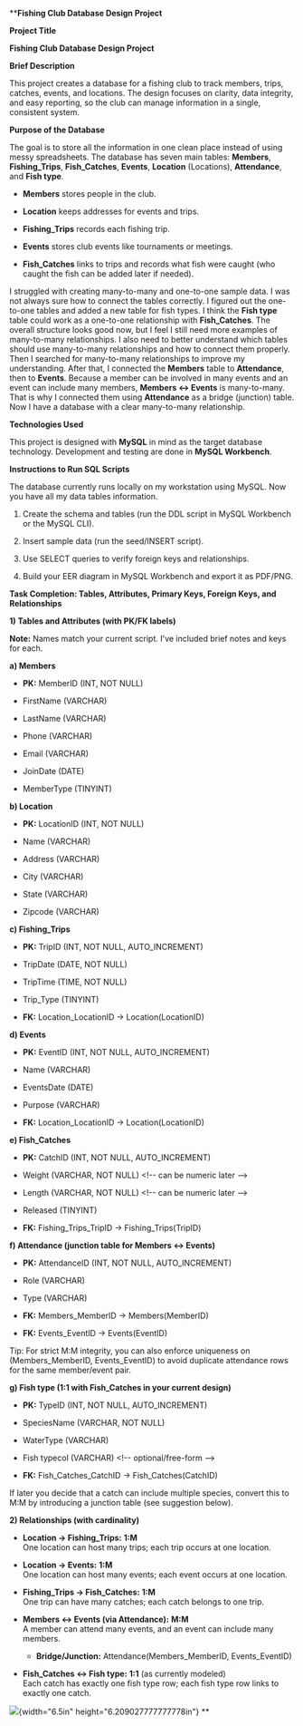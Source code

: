 ****Fishing Club Database Design Project**

**Project Title**

**Fishing Club Database Design Project**

**Brief Description**

This project creates a database for a fishing club to track members,
trips, catches, events, and locations. The design focuses on clarity,
data integrity, and easy reporting, so the club can manage information
in a single, consistent system.

**Purpose of the Database**

The goal is to store all the information in one clean place instead of
using messy spreadsheets. The database has seven main tables:
**Members**, **Fishing_Trips**, **Fish_Catches**, **Events**,
**Location** (Locations), **Attendance**, and **Fish type**.

-   **Members** stores people in the club.

-   **Location** keeps addresses for events and trips.

-   **Fishing_Trips** records each fishing trip.

-   **Events** stores club events like tournaments or meetings.

-   **Fish_Catches** links to trips and records what fish were caught
    (who caught the fish can be added later if needed).

I struggled with creating many-to-many and one-to-one sample data. I was
not always sure how to connect the tables correctly. I figured out the
one-to-one tables and added a new table for fish types. I think the
**Fish type** table could work as a one-to-one relationship with
**Fish_Catches**. The overall structure looks good now, but I feel I
still need more examples of many-to-many relationships. I also need to
better understand which tables should use many-to-many relationships and
how to connect them properly. Then I searched for many-to-many
relationships to improve my understanding. After that, I connected the
**Members** table to **Attendance**, then to **Events**. Because a
member can be involved in many events and an event can include many
members, **Members ↔ Events** is many-to-many. That is why I connected
them using **Attendance** as a bridge (junction) table. Now I have a
database with a clear many-to-many relationship.

**Technologies Used**

This project is designed with **MySQL** in mind as the target database
technology. Development and testing are done in **MySQL Workbench**.

**Instructions to Run SQL Scripts**

The database currently runs locally on my workstation using MySQL. Now
you have all my data tables information.

1.  Create the schema and tables (run the DDL script in MySQL Workbench
    or the MySQL CLI).

2.  Insert sample data (run the seed/INSERT script).

3.  Use SELECT queries to verify foreign keys and relationships.

4.  Build your EER diagram in MySQL Workbench and export it as PDF/PNG.

**Task Completion: Tables, Attributes, Primary Keys, Foreign Keys, and
Relationships**

**1) Tables and Attributes (with PK/FK labels)**

**Note:** Names match your current script. I've included brief notes and
keys for each.

**a) Members**

-   **PK:** MemberID (INT, NOT NULL)

-   FirstName (VARCHAR)

-   LastName (VARCHAR)

-   Phone (VARCHAR)

-   Email (VARCHAR)

-   JoinDate (DATE)

-   MemberType (TINYINT)

**b) Location**

-   **PK:** LocationID (INT, NOT NULL)

-   Name (VARCHAR)

-   Address (VARCHAR)

-   City (VARCHAR)

-   State (VARCHAR)

-   Zipcode (VARCHAR)

**c) Fishing_Trips**

-   **PK:** TripID (INT, NOT NULL, AUTO_INCREMENT)

-   TripDate (DATE, NOT NULL)

-   TripTime (TIME, NOT NULL)

-   Trip_Type (TINYINT)

-   **FK:** Location_LocationID → Location(LocationID)

**d) Events**

-   **PK:** EventID (INT, NOT NULL, AUTO_INCREMENT)

-   Name (VARCHAR)

-   EventsDate (DATE)

-   Purpose (VARCHAR)

-   **FK:** Location_LocationID → Location(LocationID)

**e) Fish_Catches**

-   **PK:** CatchID (INT, NOT NULL, AUTO_INCREMENT)

-   Weight (VARCHAR, NOT NULL) \<!\-- can be numeric later \--\>

-   Length (VARCHAR, NOT NULL) \<!\-- can be numeric later \--\>

-   Released (TINYINT)

-   **FK:** Fishing_Trips_TripID → Fishing_Trips(TripID)

**f) Attendance (junction table for Members ↔ Events)**

-   **PK:** AttendanceID (INT, NOT NULL, AUTO_INCREMENT)

-   Role (VARCHAR)

-   Type (VARCHAR)

-   **FK:** Members_MemberID → Members(MemberID)

-   **FK:** Events_EventID → Events(EventID)

Tip: For strict M:M integrity, you can also enforce uniqueness on
(Members_MemberID, Events_EventID) to avoid duplicate attendance rows
for the same member/event pair.

**g) Fish type (1:1 with Fish_Catches in your current design)**

-   **PK:** TypeID (INT, NOT NULL, AUTO_INCREMENT)

-   SpeciesName (VARCHAR, NOT NULL)

-   WaterType (VARCHAR)

-   Fish typecol (VARCHAR) \<!\-- optional/free-form \--\>

-   **FK:** Fish_Catches_CatchID → Fish_Catches(CatchID)

If later you decide that a catch can include multiple species, convert
this to M:M by introducing a junction table (see suggestion below).

**2) Relationships (with cardinality)**

-   **Location → Fishing_Trips:** **1:M**\
    One location can host many trips; each trip occurs at one location.

-   **Location → Events:** **1:M**\
    One location can host many events; each event occurs at one
    location.

-   **Fishing_Trips → Fish_Catches:** **1:M**\
    One trip can have many catches; each catch belongs to one trip.

-   **Members ↔ Events (via Attendance):** **M:M**\
    A member can attend many events, and an event can include many
    members.

    -   **Bridge/Junction:** Attendance(Members_MemberID,
        Events_EventID)

-   **Fish_Catches ↔ Fish type:** **1:1** (as currently modeled)\
    Each catch has exactly one fish type row; each fish type row links
    to exactly one catch.

![](media/image1.png){width="6.5in" height="6.209027777777778in"}
**
